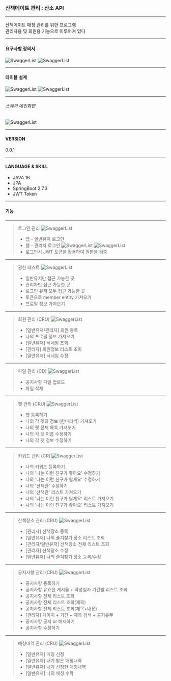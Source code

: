 
### 산책메이트 관리 : 산소 API
***
산책메이트 매칭 관리를 위한 프로그램<br />
관리자용 및 회원용 기능으로 이루어져 있다
***

#### 요구사항 정의서
![SwaggerList](./images/스크린샷%202022-12-07%2016-33-25.png)
![SwaggerList](./images/스크린샷%202022-12-07%2016-33-31.png)
___

#### 테이블 설계
![SwaggerList](./images/스크린샷%202022-12-07%2016-31-27.png)
![SwaggerList](./images/스크린샷%202022-12-07%2016-31-33.png)
___

###### 스웨거 메인화면
![SwaggerList](./images/스크린샷%202022-12-07%2016-24-20.png)
***

#### VERSION
0.0.1
___


#### LANGUAGE & SKILL
* JAVA 16
* JPA
* SpringBoot 2.7.3
* JWT Token
___

#### 기능

---
> 로그인 관리
> ![SwaggerList](./images/스크린샷%202022-12-07%2016-25-06.png)
> * 앱 - 일반유저 로그인
> * 웹 - 관리자 로그인
> ![SwaggerList](./images/스크린샷%202022-12-07%2016-57-37.png)
> ![SwaggerList](./images/스크린샷%202022-12-07%2016-26-13.png)
> * 로그인시 JWT 토큰을 활용하여 권한을 검증
---
> 권한 테스트
> ![SwaggerList](./images/스크린샷%202022-12-07%2016-24-48.png)
> * 일반유저만 접근 가능한 곳
> * 관리자만 접근 가능한 곳
> * 로그인 유저 모두 접근 가능한 곳
> * 토큰으로 member entity 가져오기
> * 프로필 정보 가져오기
---
> 회원 관리 (CRU)
> ![SwaggerList](./images/스크린샷%202022-12-07%2016-25-52.png)
> * [일반유저/관리자] 회원 등록
> * 나의 프로필 정보 가져오기
> * [일반유저] 닉네임 조회
> * [관리자] 회원정보 리스트 조회
> * [일반유저] 닉네임 수정

---
> 파일 관리 (CD)
> ![SwaggerList](./images/스크린샷%202022-12-07%2017-12-12.png)
> * 공지사항 파일 업로드
> * 파일 삭제
---
> 펫 관리 (CRU)
> ![SwaggerList](./images/스크린샷%202022-12-07%2016-25-44.png)
> * 펫 등록하기
> * 나의 각 펫의 정보 (한마리씩) 가져오기
> * 나의 펫 전체 목록 가져오기
> * 나의 각 펫 이름 수정하기
> * 나의 각 펫 정보 수정하기
---
> 키워드 관리 (CR)
> ![SwaggerList](./images/스크린샷%202022-12-07%2016-25-34.png)
> * 나의 키워드 등록하기
> * 나의 '나는 이런 친구가 좋아요' 수정하기
> * 나의 '나는 이런 친구가 될게요' 수정하기
> * 나의 '산책관' 수정하기
> * 나의 '산책관' 리스트 가져오기
> * 나의 '나는 이런 친구가 될게요' 리스트 가져오기
> * 나의 '나는 이런 친구가 좋아요' 리스트 가져오기

--- 
> 산책장소 관리 (CRU)
> ![SwaggerList](./images/스크린샷%202022-12-07%2016-25-24.png)
> * [관리자] 산책장소 등록
> * [일반유저] 나의 즐겨찾기 장소 리스트 조회
> * [관리자/일반유저] 산책장소 전체 리스트 조회
> * [관리자] 산책장소 수정
> * [일반유저] 나의 즐겨찾기 장소 등록/수정

--- 
> 공지사항 관리 (CRU)
> ![SwaggerList](./images/스크린샷%202022-12-07%2016-24-36.png)
> * 공지사항 등록하기
> * 공지사항 유효한 게시물 + 작성일자 기간별 리스트 조회
> * 공지사항 전체 리스트 조회
> * 공지사항 전체 리스트 조회(제목)
> * 공지사항 전체 리스트 조회(제목+내용)
> * [관리자] 페이지 + 기간 + 제목 검색 + 공지유무
> * 공지사항 공지 or 해제하기
> * 공지사항 수정하기

--- 
> 매칭내역 관리 (CRU)
> ![SwaggerList](./images/스크린샷%202022-12-07%2016-25-17.png)
> * [일반유저] 매칭 신청
> * [일반유저] 내가 받은 매칭내역
> * [일반유저] 내가 신청한 매칭내역
> * [일반유저] 나의 매칭 수락